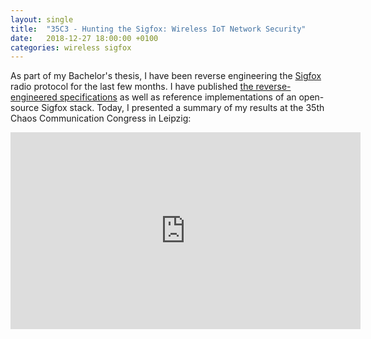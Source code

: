 ```yaml
---
layout: single
title:  "35C3 - Hunting the Sigfox: Wireless IoT Network Security"
date:   2018-12-27 18:00:00 +0100
categories: wireless sigfox
---
```


As part of my Bachelor's thesis, I have been reverse engineering the [Sigfox](https://www.sigfox.com) radio protocol for the last few months.
I have published [the reverse-engineered specifications](/sigfox) as well as reference implementations of an open-source Sigfox stack.
Today, I presented a summary of my results at the 35th Chaos Communication Congress in Leipzig:

<iframe width="560" height="315" src="https://www.youtube-nocookie.com/embed/-l3cw_S-KiE" frameborder="0" allow="accelerometer; autoplay; encrypted-media; gyroscope; picture-in-picture" allowfullscreen></iframe>
